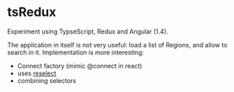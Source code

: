 # tsRedux
Experiment using TypseScript, Redux and Angular (1.4).

The application in itself is not very useful: load a list of Regions, and allow to search in it.
Implementation is more interesting:
 - Connect factory (mimic @connect in react)
 - uses [reselect](https://github.com/faassen/reselect)
 - combining selectors
